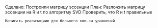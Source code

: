 Сделано:
	Построили матрицу эссенции
План:
	Разложить матрицу эссенции на R и t по алгоритму SVD
	Проверить, что R и t правильные


	Написать реализациию для большего кол-ва уравнений
